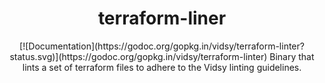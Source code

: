 <h1 align="center">terraform-liner</h1>

<p align="center">
	[![Documentation](https://godoc.org/gopkg.in/vidsy/terraform-linter?status.svg)](https://godoc.org/gopkg.in/vidsy/terraform-linter)
	Binary that lints a set of terraform files to adhere to the Vidsy linting guidelines.
</p>
